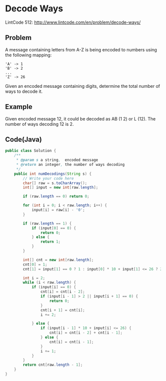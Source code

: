 # Decode Ways

LintCode 512: http://www.lintcode.com/en/problem/decode-ways/

## Problem

A message containing letters from A-Z is being encoded to numbers using the following mapping:

```
'A' -> 1
'B' -> 2
...
'Z' -> 26
```

Given an encoded message containing digits, determine the total number of ways to decode it.

## Example

Given encoded message 12, it could be decoded as AB (1 2) or L (12).
The number of ways decoding 12 is 2.

## Code(Java)

```java
public class Solution {
    /**
     * @param s a string,  encoded message
     * @return an integer, the number of ways decoding
     */
    public int numDecodings(String s) {
        // Write your code here
        char[] raw = s.toCharArray();
        int[] input = new int[raw.length];

        if (raw.length == 0) return 0;

        for (int i = 0; i < raw.length; i++) {
            input[i] = raw[i] - '0';
        }

        if (raw.length == 1) {
            if (input[0] == 0) {
                return 0;
            } else {
                return 1;
            }
        }

        int[] cnt = new int[raw.length];
        cnt[0] = 1;
        cnt[1] = input[1] == 0 ? 1 : input[0] * 10 + input[1] <= 26 ? 2 : 1;

        int i = 2;
        while (i < raw.length) {
            if (input[i] == 0) {
                cnt[i] = cnt[i - 2];
                if (input[i - 1] > 2 || input[i + 1] == 0) {
                    return 0;
                }
                cnt[i + 1] = cnt[i];
                i += 2;

            } else {
                if (input[i - 1] * 10 + input[i] <= 26) {
                    cnt[i] = cnt[i - 2] + cnt[i - 1];
                } else {
                    cnt[i] = cnt[i - 1];
                }
                i += 1;
            }
        }
        return cnt[raw.length - 1];
    }
}
```
